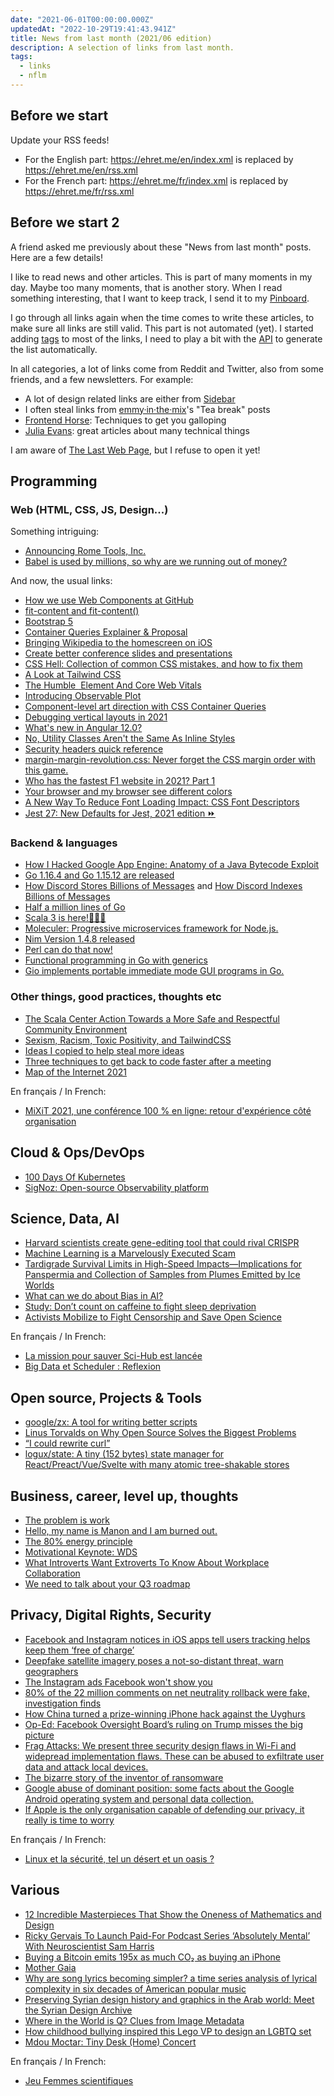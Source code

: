 ```yaml
---
date: "2021-06-01T00:00:00.000Z"
updatedAt: "2022-10-29T19:41:43.941Z"
title: News from last month (2021/06 edition)
description: A selection of links from last month.
tags:
  - links
  - nflm
---
```


## Before we start

Update your RSS feeds!

- For the English part: https://ehret.me/en/index.xml is replaced by https://ehret.me/en/rss.xml
- For the French part: https://ehret.me/fr/index.xml is replaced by https://ehret.me/fr/rss.xml

## Before we start 2

A friend asked me previously about these "News from last month" posts. Here are a few details!

I like to read news and other articles. This is part of many moments in my day. Maybe too many moments, that is another story. When I read something interesting, that I want to keep track, I send it to my [Pinboard](https://pinboard.in).

I go through all links again when the time comes to write these articles, to make sure all links are still valid. This part is not automated (yet). I started adding [tags](https://pinboard.in/howto#tags) to most of the links, I need to play a bit with the [API](https://pinboard.in/api/v2/overview) to generate the list automatically.

In all categories, a lot of links come from Reddit and Twitter, also from some friends, and a few newsletters. For example:

- A lot of design related links are either from [Sidebar](https://sidebar.io/)
- I often steal links from [emmy·in·the·mix](https://emmyinthemix.com/)'s "Tea break" posts
- [Frontend Horse](https://frontend.horse/): Techniques to get you galloping
- [Julia Evans](https://jvns.ca/newsletter/): great articles about many technical things

I am aware of [The Last Web Page](https://users.csc.calpoly.edu/~jdalbey/TheLastWebPage.html), but I refuse to open it yet!

## Programming

### Web (HTML, CSS, JS, Design...)

Something intriguing:

- [Announcing Rome Tools, Inc.](https://rome.tools/blog/announcing-rome-tools-inc/)
- [Babel is used by millions, so why are we running out of money?](https://babeljs.io/blog/2021/05/10/funding-update.html)

And now, the usual links:

- [How we use Web Components at GitHub](https://github.blog/2021-05-04-how-we-use-web-components-at-github/)
- [fit-content and fit-content()](https://www.quirksmode.org/blog/archives/2021/04/fitcontent_and.html)
- [Bootstrap 5](https://blog.getbootstrap.com/2021/05/05/bootstrap-5/)
- [Container Queries Explainer & Proposal](https://www.miriamsuzanne.com/2021/05/02/container-queries/)
- [Bringing Wikipedia to the homescreen on iOS](https://uxdesign.cc/bringing-wikipedia-to-the-homescreen-on-ios-fcf8548ae449)
- [Create better conference slides and presentations](https://stephaniewalter.design/blog/create-better-conference-presentations-slides/)
- [CSS Hell: Collection of common CSS mistakes, and how to fix them](https://csshell.dev/)
- [A Look at Tailwind CSS](https://ishadeed.com/article/on-tailwindcss/)
- [The Humble <img> Element And Core Web Vitals](https://www.smashingmagazine.com/2021/04/humble-img-element-core-web-vitals/)
- [Introducing Observable Plot](https://observablehq.com/@observablehq/introducing-observable-plot?ref=sidebar)
- [Component-level art direction with CSS Container Queries](https://www.sarasoueidan.com/blog/component-level-art-direction-with-container-queries-and-picture/?ref=sidebar)
- [Debugging vertical layouts in 2021](https://chenhuijing.com/blog/debugging-vertical-layouts-in-2021/?ref=sidebar#%F0%9F%91%BE)
- [What's new in Angular 12.0?](https://blog.ninja-squad.com/2021/05/12/what-is-new-angular-12.0/)
- [No, Utility Classes Aren't the Same As Inline Styles ](https://frontstuff.io/no-utility-classes-arent-the-same-as-inline-styles?ref=sidebar)
- [Security headers quick reference](https://web.dev/security-headers/)
- [margin-margin-revolution.css: Never forget the CSS margin order with this game.](https://defaced.dev/web/margin-margin-revolution/)
- [Who has the fastest F1 website in 2021? Part 1](https://jakearchibald.com/2021/f1-perf-part-1/)
- [Your browser and my browser see different colors](https://mux.com/blog/your-browser-and-my-browser-see-different-colors/)
- [A New Way To Reduce Font Loading Impact: CSS Font Descriptors](https://www.smashingmagazine.com/2021/05/reduce-font-loading-impact-css-descriptors/)
- [Jest 27: New Defaults for Jest, 2021 edition ⏩](https://jestjs.io/blog/2021/05/25/jest-27)

### Backend & languages

- [How I Hacked Google App Engine: Anatomy of a Java Bytecode Exploit](https://blog.polybdenum.com/2021/05/05/how-i-hacked-google-app-engine-anatomy-of-a-java-bytecode-exploit.html)
- [Go 1.16.4 and Go 1.15.12 are released](https://groups.google.com/g/golang-announce/c/cu9SP4eSXMc)
- [How Discord Stores Billions of Messages](https://blog.discord.com/how-discord-stores-billions-of-messages-7fa6ec7ee4c7#.dzqq7q4o7) and [How Discord Indexes Billions of Messages](https://blog.discord.com/how-discord-indexes-billions-of-messages-e3d5e9be866f)
- [Half a million lines of Go](https://blog.khanacademy.org/half-a-million-lines-of-go/)
- [Scala 3 is here!🎉🎉🎉](https://scala-lang.org/blog/2021/05/14/scala3-is-here.html)
- [Moleculer: Progressive microservices framework for Node.js.](https://moleculer.services/)
- [Nim Version 1.4.8 released](https://nim-lang.org/blog/2021/05/25/version-148-released.html)
- [Perl can do that now!](https://phoenixtrap.com/2021/05/25/perl-can-do-that-now/)
- [Functional programming in Go with generics](https://ani.dev/2021/05/25/functional-programming-in-go-with-generics/)
- [Gio implements portable immediate mode GUI programs in Go.](https://gioui.org/)

### Other things, good practices, thoughts etc

- [The Scala Center Action Towards a More Safe and Respectful Community Environment](https://www.scala-lang.org/blog/2021/05/11/scala-center-action-towards-safe-respectful-env.html)
- [Sexism, Racism, Toxic Positivity, and TailwindCSS ](https://dev.to/cher/sexism-racism-toxic-positivity-and-tailwindcss-cil)
- [Ideas I copied to help steal more ideas](https://uxdesign.cc/ideas-i-copied-to-help-steal-more-ideas-34f5308ca08e)
- [Three techniques to get back to code faster after a meeting](https://www.osedea.com/en/blog/three-techniques-to-get-back-to-code-faster-after-a-meeting)
- [Map of the Internet 2021](https://www.halcyonmaps.com/map-of-the-internet-2021)

En français / In French:

- [MiXiT 2021, une conférence 100 % en ligne: retour d'expérience côté organisation](https://www.elao.com/blog/elao/rex-orga-mixit-2021)

## Cloud & Ops/DevOps

- [100 Days Of Kubernetes](https://100daysofkubernetes.io/)
- [SigNoz: Open-source Observability platform](https://signoz.io/)

## Science, Data, AI

- [Harvard scientists create gene-editing tool that could rival CRISPR](https://www.engadget.com/harvard-gene-editing-tool-rlr-214700187.html)
- [Machine Learning is a Marvelously Executed Scam](https://www.lastweekinaws.com/blog/machine-learning-is-a-marvelously-executed-scam/)
- [Tardigrade Survival Limits in High-Speed Impacts—Implications for Panspermia and Collection of Samples from Plumes Emitted by Ice Worlds](https://www.liebertpub.com/doi/10.1089/ast.2020.2405)
- [What can we do about Bias in AI?](https://blog.re-work.co/could-bias-be-the-biggest-roadblock-in-ai/)
- [Study: Don’t count on caffeine to fight sleep deprivation](https://msutoday.msu.edu/news/2021/caffeine-and-sleep)
- [Activists Mobilize to Fight Censorship and Save Open Science](https://www.eff.org/deeplinks/2021/05/activists-mobilize-fight-censorship-and-save-open-science)

En français / In French:

- [La mission pour sauver Sci-Hub est lancée](https://korben.info/mission-sauvetage-sci-hub.html)
- [Big Data et Scheduler : Reflexion](https://blog.jetoile.fr/2021/05/bigdata-scheduler.html)

## Open source, Projects & Tools

- [google/zx: A tool for writing better scripts ](https://github.com/google/zx)
- [Linus Torvalds on Why Open Source Solves the Biggest Problems](https://thenewstack.io/linus-torvalds-on-why-open-source-solves-the-biggest-problems/)
- [“I could rewrite curl”](https://daniel.haxx.se/blog/2021/05/20/i-could-rewrite-curl/)
- [logux/state: A tiny (152 bytes) state manager for React/Preact/Vue/Svelte with many atomic tree-shakable stores ](https://github.com/logux/state)

## Business, career, level up, thoughts

- [The problem is work](https://www.vox.com/22321909/covid-19-pandemic-school-work-parents-remote)
- [Hello, my name is Manon and I am burned out.](https://manongruaz.medium.com/hello-my-name-is-manon-and-i-am-on-burnout-147703ad453d)
- [The 80% energy principle](https://justinjackson.ca/the-principle-that-changed-my-life)
- [Motivational Keynote: WDS](https://www.youtube.com/watch?v=CqwJVIMGUHQ)
- [What Introverts Want Extroverts To Know About Workplace Collaboration](https://blog.trello.com/introverts-and-extroverts-workplace-collaboration)
- [We need to talk about your Q3 roadmap](https://larahogan.me/blog/we-need-to-talk-about-your-q3-roadmap/)

## Privacy, Digital Rights, Security

- [Facebook and Instagram notices in iOS apps tell users tracking helps keep them ‘free of charge’](https://www.theverge.com/2021/5/2/22415824/facebook-instagram-notice-ios-apps-free-privacy-tracking)
- [Deepfake satellite imagery poses a not-so-distant threat, warn geographers](https://www.theverge.com/platform/amp/2021/4/27/22403741/deepfake-geography-satellite-imagery-ai-generated-fakes-threat)
- [The Instagram ads Facebook won't show you](https://signal.org/blog/the-instagram-ads-you-will-never-see/)
- [80% of the 22 million comments on net neutrality rollback were fake, investigation finds](https://techcrunch.com/2021/05/06/80-of-the-22-million-comments-on-net-neutrality-rollback-were-fake-investigation-finds/?guccounter=1)
- [How China turned a prize-winning iPhone hack against the Uyghurs](https://www.technologyreview.com/2021/05/06/1024621/china-apple-spy-uyghur-hacker-tianfu/)
- [Op-Ed: Facebook Oversight Board’s ruling on Trump misses the big picture](https://www.latimes.com/opinion/story/2021-05-05/facebook-oversight-board-ruling-trump-social-media)
- [Frag Attacks: We present three security design flaws in Wi-Fi and widepread implementation flaws. These can be abused to exfiltrate user data and attack local devices.](https://www.fragattacks.com/)
- [The bizarre story of the inventor of ransomware](https://edition.cnn.com/2021/05/16/tech/ransomware-joseph-popp/index.html)
- [Google abuse of dominant position: some facts about the Google Android operating system and personal data collection.](https://gael-duval.medium.com/google-abuse-of-dominant-position-some-facts-about-the-google-android-operating-system-and-fad74a46a777)
- [If Apple is the only organisation capable of defending our privacy, it really is time to worry](https://www.theguardian.com/commentisfree/2021/may/22/if-apple-is-the-only-organisation-capable-of-defending-our-privacy-it-really-is-time-to-worry?CMP=oth_b-aplnews_d-1)

En français / In French:

- [Linux et la sécurité, tel un désert et un oasis ?](https://wonderfall.space/linux-securite/)

## Various

- [12 Incredible Masterpieces That Show the Oneness of Mathematics and Design](https://medium.com/however-mathematics/12-incredible-masterpieces-that-show-the-oneness-of-mathematics-and-design-7a62ef2f0f51)
- [Ricky Gervais To Launch Paid-For Podcast Series ‘Absolutely Mental’ With Neuroscientist Sam Harris](https://deadline.com/video/ricky-gervais-paid-for-podcast-series-absolutely-menta-sam-harris/)
- [Buying a Bitcoin emits 195x as much CO₂ as buying an iPhone](https://blog.yannev.es/buying-a-bitcoin-emits-195x-as-much-co%E2%82%82-as-buying-an-iphone-5c44ee719757)
- [Mother Gaia](https://humoncomics.com/mother-gaia)
- [Why are song lyrics becoming simpler? a time series analysis of lyrical complexity in six decades of American popular music](https://journals.plos.org/plosone/article?id=10.1371/journal.pone.0244576)
- [Preserving Syrian design history and graphics in the Arab world: Meet the Syrian Design Archive](https://www.itsnicethat.com/features/syrian-design-archive-graphic-design-110521)
- [Where in the World is Q? Clues from Image Metadata](https://www.bellingcat.com/news/rest-of-world/2021/05/10/where-in-the-world-is-q-clues-from-image-metadata/)
- [How childhood bullying inspired this Lego VP to design an LGBTQ set](https://www.fastcompany.com/90639435/how-childhood-bullying-inspired-this-lego-vp-to-design-an-lgbtq-set)
- [Mdou Moctar: Tiny Desk (Home) Concert](https://www.youtube.com/watch?v=khUmz4d2Hv8)

En français / In French:

- [Jeu Femmes scientifiques](https://www.cite-sciences.fr/fr/au-programme/lieux-ressources/carrefour-numerique2/ressources-en-ligne/jeu-femmes-scientifiques/)
